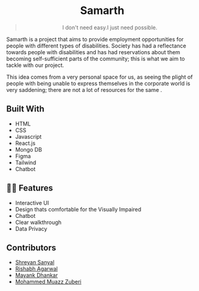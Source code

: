 
<center>

# Samarth
> I don't need easy.I just need possible.
</center>


Samarth is a project that aims to provide employment opportunities for people with different types of disabilities. Society has had a reflectance towards people with disabilities and has had reservations about them becoming self-sufficient parts of the community; this is what we aim to tackle with our project.

This idea comes from a very personal space for us, as seeing the plight of people with being unable to express themselves in the corporate world is very saddening; there are not a lot of resources for the same .
<br>


## Built With
- HTML
- CSS
- Javascript
- React.js
- Mongo DB
- Figma
- Tailwind
- Chatbot


## 💪🏻 Features
- Interactive UI
- Design thats comfortable for the Visually Impaired 
- Chatbot
- Clear walkthrough
- Data Privacy 


## Contributors
* [Shreyan Sanyal](https://github.com/Shreyan111)
* [Rishabh Agarwal](https://github.com/Rishabhco)
* [Mayank Dhankar](https://github.com/mayankdhnkr)
* [Mohammed Muazz Zuberi](https://github.com/Muazz45)

